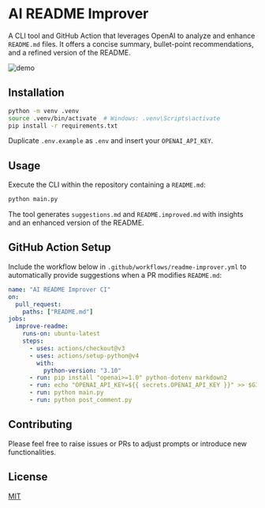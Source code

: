 # AI README Improver

A CLI tool and GitHub Action that leverages OpenAI to analyze and enhance `README.md` files. It offers a concise summary, bullet-point recommendations, and a refined version of the README.

![demo](https://via.placeholder.com/600x200.png?text=AI+README+Improver+Demo)

## Installation

```bash
python -m venv .venv
source .venv/bin/activate  # Windows: .venv\Scripts\activate
pip install -r requirements.txt
```

Duplicate `.env.example` as `.env` and insert your `OPENAI_API_KEY`.

## Usage

Execute the CLI within the repository containing a `README.md`:

```bash
python main.py
```

The tool generates `suggestions.md` and `README.improved.md` with insights and an enhanced version of the README.

## GitHub Action Setup

Include the workflow below in `.github/workflows/readme-improver.yml` to automatically provide suggestions when a PR modifies `README.md`:

```yaml
name: "AI README Improver CI"
on:
  pull_request:
    paths: ["README.md"]
jobs:
  improve-readme:
    runs-on: ubuntu-latest
    steps:
      - uses: actions/checkout@v3
      - uses: actions/setup-python@v4
        with:
          python-version: "3.10"
      - run: pip install "openai>=1.0" python-dotenv markdown2
      - run: echo "OPENAI_API_KEY=${{ secrets.OPENAI_API_KEY }}" >> $GITHUB_ENV
      - run: python main.py
      - run: python post_comment.py
```

## Contributing

Please feel free to raise issues or PRs to adjust prompts or introduce new functionalities.

## License

[MIT](LICENSE)